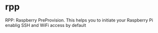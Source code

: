 # rpp
RPP: Raspberry PreProvision. This helps you to initiate your Raspberry Pi enablig SSH and WiFi access by default
